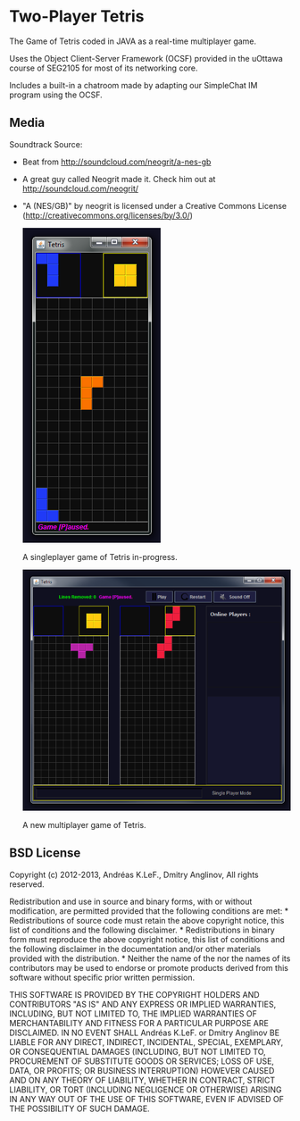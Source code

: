 Two-Player Tetris
======

The Game of Tetris coded in JAVA as a real-time multiplayer game.

Uses the Object Client-Server Framework (OCSF) provided in the uOttawa course of SEG2105 for most of its networking core.

Includes a built-in a chatroom made by adapting our SimpleChat IM program using the OCSF.

Media
-------

Soundtrack Source:

* Beat from http://soundcloud.com/neogrit/a-nes-gb
* A great guy called Neogrit made it. Check him out at http://soundcloud.com/neogrit/
* "A (NES/GB)" by neogrit is licensed under a Creative Commons License (http://creativecommons.org/licenses/by/3.0/)

	![Tetris singleplayer.](https://raw.githubusercontent.com/aklef/Tetris/master/Tetris2P/media/singlePlayer.png)

	A singleplayer game of Tetris in-progress.	

	![Tetris multiplayer.](https://raw.githubusercontent.com/aklef/Tetris/master/Tetris2P/media/multiPlayer.png)

	A new multiplayer game of Tetris.	

BSD License
-------

Copyright (c) 2012-2013, Andréas K.LeF., Dmitry Anglinov,
All rights reserved.

Redistribution and use in source and binary forms, with or without
modification, are permitted provided that the following conditions are met:
    * Redistributions of source code must retain the above copyright
      notice, this list of conditions and the following disclaimer.
    * Redistributions in binary form must reproduce the above copyright
      notice, this list of conditions and the following disclaimer in the
      documentation and/or other materials provided with the distribution.
    * Neither the name of the <organization> nor the
      names of its contributors may be used to endorse or promote products
      derived from this software without specific prior written permission.

THIS SOFTWARE IS PROVIDED BY THE COPYRIGHT HOLDERS AND CONTRIBUTORS "AS IS" AND
ANY EXPRESS OR IMPLIED WARRANTIES, INCLUDING, BUT NOT LIMITED TO, THE IMPLIED
WARRANTIES OF MERCHANTABILITY AND FITNESS FOR A PARTICULAR PURPOSE ARE
DISCLAIMED. IN NO EVENT SHALL Andréas K.LeF. or Dmitry Anglinov BE LIABLE FOR ANY
DIRECT, INDIRECT, INCIDENTAL, SPECIAL, EXEMPLARY, OR CONSEQUENTIAL DAMAGES
(INCLUDING, BUT NOT LIMITED TO, PROCUREMENT OF SUBSTITUTE GOODS OR SERVICES;
LOSS OF USE, DATA, OR PROFITS; OR BUSINESS INTERRUPTION) HOWEVER CAUSED AND
ON ANY THEORY OF LIABILITY, WHETHER IN CONTRACT, STRICT LIABILITY, OR TORT
(INCLUDING NEGLIGENCE OR OTHERWISE) ARISING IN ANY WAY OUT OF THE USE OF THIS
SOFTWARE, EVEN IF ADVISED OF THE POSSIBILITY OF SUCH DAMAGE.
